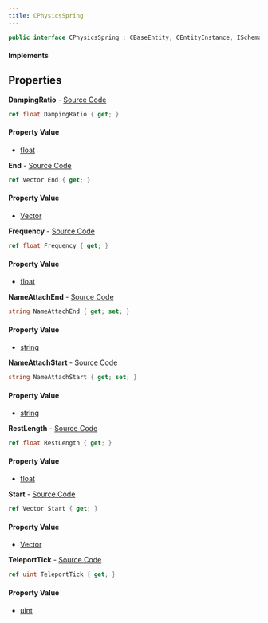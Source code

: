 ```yaml
---
title: CPhysicsSpring
---
```


```csharp
public interface CPhysicsSpring : CBaseEntity, CEntityInstance, ISchemaClass<CEntityInstance>, ISchemaClass<CBaseEntity>, ISchemaClass<CPhysicsSpring>, ISchemaField, ISchemaClass, INativeHandle
```

#### Implements

## Properties

**DampingRatio** - [Source Code](https://github.com/swiftly-solution/swiftlys2/blob/main/managed/src/SwiftlyS2.Generated/Schemas/Interfaces/CPhysicsSpring.cs#L18)

```csharp
ref float DampingRatio { get; }
```

#### Property Value

- [float](https://learn.microsoft.com/dotnet/api/system.single)

**End** - [Source Code](https://github.com/swiftly-solution/swiftlys2/blob/main/managed/src/SwiftlyS2.Generated/Schemas/Interfaces/CPhysicsSpring.cs#L28)

```csharp
ref Vector End { get; }
```

#### Property Value

- [Vector](/docs/api/shared/natives/vector)

**Frequency** - [Source Code](https://github.com/swiftly-solution/swiftlys2/blob/main/managed/src/SwiftlyS2.Generated/Schemas/Interfaces/CPhysicsSpring.cs#L16)

```csharp
ref float Frequency { get; }
```

#### Property Value

- [float](https://learn.microsoft.com/dotnet/api/system.single)

**NameAttachEnd** - [Source Code](https://github.com/swiftly-solution/swiftlys2/blob/main/managed/src/SwiftlyS2.Generated/Schemas/Interfaces/CPhysicsSpring.cs#L24)

```csharp
string NameAttachEnd { get; set; }
```

#### Property Value

- [string](https://learn.microsoft.com/dotnet/api/system.string)

**NameAttachStart** - [Source Code](https://github.com/swiftly-solution/swiftlys2/blob/main/managed/src/SwiftlyS2.Generated/Schemas/Interfaces/CPhysicsSpring.cs#L22)

```csharp
string NameAttachStart { get; set; }
```

#### Property Value

- [string](https://learn.microsoft.com/dotnet/api/system.string)

**RestLength** - [Source Code](https://github.com/swiftly-solution/swiftlys2/blob/main/managed/src/SwiftlyS2.Generated/Schemas/Interfaces/CPhysicsSpring.cs#L20)

```csharp
ref float RestLength { get; }
```

#### Property Value

- [float](https://learn.microsoft.com/dotnet/api/system.single)

**Start** - [Source Code](https://github.com/swiftly-solution/swiftlys2/blob/main/managed/src/SwiftlyS2.Generated/Schemas/Interfaces/CPhysicsSpring.cs#L26)

```csharp
ref Vector Start { get; }
```

#### Property Value

- [Vector](/docs/api/shared/natives/vector)

**TeleportTick** - [Source Code](https://github.com/swiftly-solution/swiftlys2/blob/main/managed/src/SwiftlyS2.Generated/Schemas/Interfaces/CPhysicsSpring.cs#L30)

```csharp
ref uint TeleportTick { get; }
```

#### Property Value

- [uint](https://learn.microsoft.com/dotnet/api/system.uint32)

